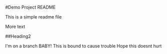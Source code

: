 #Demo Project README

This is a simple readme file

More text

##Heading2

I'm on a branch BABY!
This is bound to cause trouble
Hope this doesnt hurt